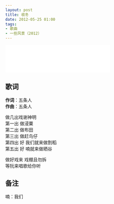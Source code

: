 ```yaml
---
layout: post
title: 收冬
date: 2012-05-25 01:00
tags:
- 歌曲
- 一些风景（2012）
---
```


<iframe frameborder="no" border="0" marginwidth="0" marginheight="0" width=330 height=86 src="//music.163.com/outchain/player?type=2&id=28587866&auto=1&height=66"></iframe>

## 歌词

**作词**：五条人  
**作曲**：五条人

做几出戏谢神明  
第一出 做浸粟  
第二出 做布田  
第三出 做赶鸟仔  
第四出 好 我们就来做割稻  
第五出 好 喃就来做晒谷

做好戏来 戏棚且勿拆  
等阮来唱歌给你听

## 备注

喃：我们
